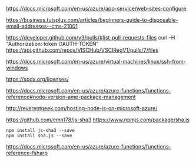 
https://docs.microsoft.com/en-us/azure/app-service/web-sites-configure

https://business.tutsplus.com/articles/beginners-guide-to-disposable-email-addresses--cms-21001

https://developer.github.com/v3/pulls/#list-pull-requests-files
curl -H "Authorization: token OAUTH-TOKEN" https://api.github.com/repos/VISCHub/VSCIRegV1/pulls/7/files

https://docs.microsoft.com/en-us/azure/virtual-machines/linux/ssh-from-windows

https://spdx.org/licenses/

https://docs.microsoft.com/en-us/azure/azure-functions/functions-reference#node-version-amp-package-management

http://reverentgeek.com/hosting-node-js-on-microsoft-azure/

https://github.com/emn178/js-sha3
https://www.npmjs.com/package/sha.js

```
npm install js-sha3 --save
npm install sha.js --save
```

https://docs.microsoft.com/en-us/azure/azure-functions/functions-reference-fsharp
